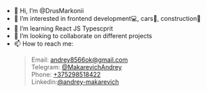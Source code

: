 - 👋 Hi, I’m @DrusMarkonii
- 👀 I’m interested in frontend development💻, cars🚗, construction🔨
- 🌱  I’m learning React JS Typescprit
- 💞️ I’m looking to collaborate on different projects
- 📫 How to reach me: 
  >Email: [andrey8566ok@gmail.com](mailto:andrey8566ok@gmail.com)   
  >Telegram: [@MakarevichAndrey](t.me/MakarevichAndrey)    
  >Phone: [+375298518422](tel:+375298518422)     
  >Linkedin:[@andrey-makarevich](https://www.linkedin.com/in/andrey-makarevich/) 

